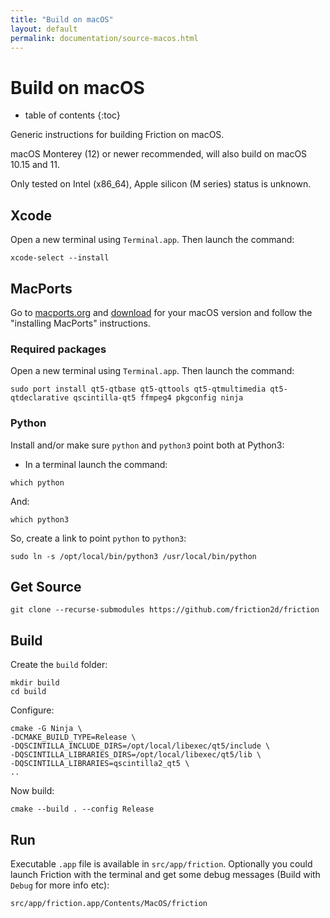 ```yaml
---
title: "Build on macOS"
layout: default
permalink: documentation/source-macos.html
---
```


# Build on macOS

* table of contents
{:toc}

Generic instructions for building Friction on macOS.

macOS Monterey (12) or newer recommended, will also build on macOS 10.15 and 11.

Only tested on Intel (x86_64), Apple silicon (M series) status is unknown.

## Xcode

Open a new terminal using `Terminal.app`.
Then launch the command:

```
xcode-select --install
```

## MacPorts

Go to [macports.org](https://www.macports.org/) and [download](https://www.macports.org/install.php) for your macOS version and follow the "installing MacPorts" instructions.

### Required packages

Open a new terminal using `Terminal.app`.
Then launch the command:
```
sudo port install qt5-qtbase qt5-qttools qt5-qtmultimedia qt5-qtdeclarative qscintilla-qt5 ffmpeg4 pkgconfig ninja
```

### Python

Install and/or make sure `python` and `python3` point both at Python3:
* In a terminal launch the command:

```
which python
```

And:

```
which python3
```

So, create a link to point `python` to `python3`:

```
sudo ln -s /opt/local/bin/python3 /usr/local/bin/python
```

## Get Source

```
git clone --recurse-submodules https://github.com/friction2d/friction
```

## Build

Create the `build` folder:

```
mkdir build
cd build
```

Configure:

```shell
cmake -G Ninja \
-DCMAKE_BUILD_TYPE=Release \
-DQSCINTILLA_INCLUDE_DIRS=/opt/local/libexec/qt5/include \
-DQSCINTILLA_LIBRARIES_DIRS=/opt/local/libexec/qt5/lib \
-DQSCINTILLA_LIBRARIES=qscintilla2_qt5 \
..
```

Now build:

```
cmake --build . --config Release
```

## Run

Executable `.app` file is available in `src/app/friction`.
Optionally you could launch Friction with the terminal and get some debug messages (Build with `Debug` for more info etc):

```
src/app/friction.app/Contents/MacOS/friction
```

